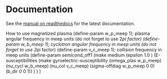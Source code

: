 # Documentation

See the [manual on readthedocs](https://meep.readthedocs.io/en/latest) for the latest documentation.

How to use magnetized plasma
(define-param w_p_meep 1); plasma angular frequency in meep units (do not forget to use 2*pi factor)
(define-param w_b_meep 1); cyclotron angular frequency in meep units (do not forget to use 2*pi factor)
(define-param v_c_meep 1); collision frequency in meep units
(define-param semicond_off1
   (make medium (epsilon 1.0 )
 	  (E-susceptibilities
		(make gyroelectric-susceptibility (omega_plas w_p_meep) (nu_cycl w_b_meep) (nu_col v_c_meep)   (sigma-offdiag w_p_meep 0 0) (b_dir 0 0 1)) 
	   )
	)
)
